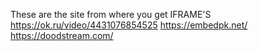 These are the site from where you get IFRAME'S
https://ok.ru/video/4431076854525
https://embedpk.net/
https://doodstream.com/

